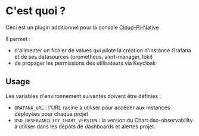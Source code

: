 # C'est quoi ?
Ceci est un plugin additionnel pour la console [Cloud-Pi-Native](https://github.com/cloud-pi-native/console)

Il permet :
- d'alimenter un fichier de values qui pilote la création d'instance Grafana et de ses datasources (prometheus, alert-manager, loki)
- de propager les permissions des utilisateurs via Keycloak

## Usage

Les variables d'environnement suivantes doivent être définies :
- `GRAFANA_URL` : l'URL racine à utiliser pour accéder aux instances déployées pour chaque projet
- `DSO_OBSERVABILITY_CHART_VERSION` : la version du Chart dso-observability à utiliser dans les dépôts de dashboards et alertes projet.
